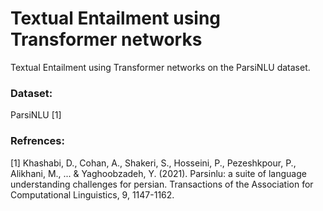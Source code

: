 # Textual Entailment using Transformer networks

Textual Entailment using Transformer networks on the ParsiNLU dataset.

### Dataset:
ParsiNLU [1]

### Refrences:
[1] Khashabi, D., Cohan, A., Shakeri, S., Hosseini, P., Pezeshkpour, P., Alikhani, M., ... & Yaghoobzadeh, Y. (2021). Parsinlu: a suite of language understanding challenges for persian. Transactions of the Association for Computational Linguistics, 9, 1147-1162.